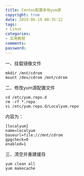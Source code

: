 ```yaml
---
title: Centos配置本地yum源
copyright: true
date: 2019-06-19 00:35:12
tags:
- Linux
categories:
- 实用教程
comments:
password:
---
```


一、挂载镜像文件
```
mkdir /mnt/cdrom
mount /dev/cdrom /mnt/cdrom
```
二、修改yum源配置文件
```
cd /etc/yum.repo.d
rm -rf *.repo
vi /etc/yum.repo.d/Localyum.repo
```
内容为：
```
[localyum]
name=localyum
baseurl=file:///mnt/cdrom
gpgcheck=0
enabled=1
```
三、清空并重建缓存
```
yum clean all
yum makecache
```